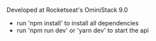 Developed at Rocketseat's OminiStack 9.0

- run 'npm install' to install all dependencies
- run 'npm run dev' or 'yarn dev' to start the api
